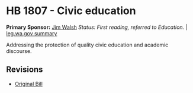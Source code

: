# HB 1807 - Civic education
**Primary Sponsor:** [Jim Walsh](/person/leg/jim.walsh.md)
*Status: First reading, referred to Education.* | [leg.wa.gov summary](https://app.leg.wa.gov/billsummary?BillNumber=1807&Year=2021)

Addressing the protection of quality civic education and academic discourse.

## Revisions
* [Original Bill](1/)
